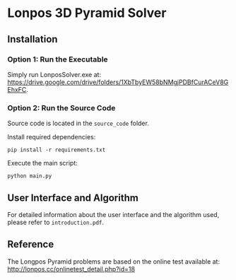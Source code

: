 # Lonpos 3D Pyramid Solver

## Installation

### Option 1: Run the Executable
Simply run LonposSolver.exe at: https://drive.google.com/drive/folders/1XbTbyEW58bNMgjPDBfCurACeV8GEhxFC.

### Option 2: Run the Source Code
Source code is located in the `source_code` folder.

Install required dependencies: 
```
pip install -r requirements.txt
```
Execute the main script: 
```
python main.py
```
## User Interface and Algorithm

For detailed information about the user interface and the algorithm used, please refer to `introduction.pdf`.

## Reference

The Longpos Pyramid problems are based on the online test available at:
http://lonpos.cc/onlinetest_detail.php?id=18
